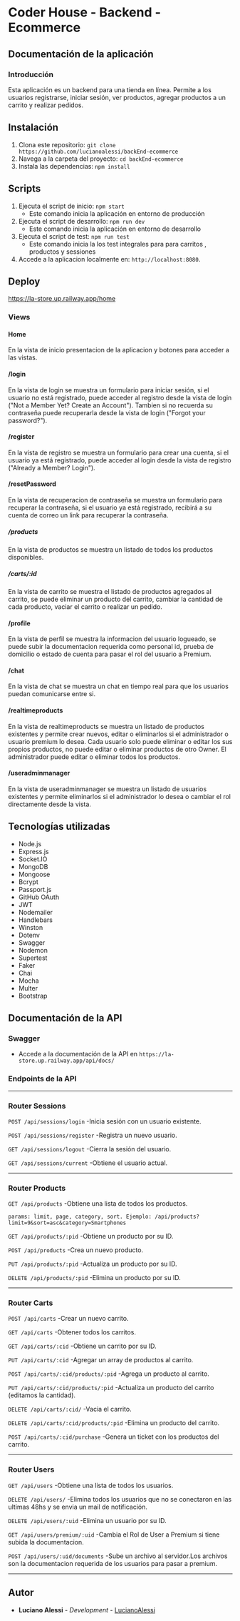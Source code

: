 # Coder House - Backend - Ecommerce

## Documentación de la aplicación
### Introducción
Esta aplicación es un backend para una tienda en línea. Permite a los usuarios registrarse, iniciar sesión, ver productos, agregar productos a un carrito y realizar pedidos.

## Instalación

1. Clona este repositorio: `git clone https://github.com/lucianoalessi/backEnd-ecommerce`
2. Navega a la carpeta del proyecto: `cd backEnd-ecommerce `
3. Instala las dependencias: `npm install`

## Scripts

1. Ejecuta el script de inicio: `npm start` 
    - Este comando inicia la aplicación en entorno de producción
2. Ejecuta el script de desarrollo: `npm run dev`
    - Este comando inicia la aplicación en entorno de desarrollo
3. Ejecuta el script de test: `npm run test`
    - Este comando inicia la los test integrales para para carritos , productos y sessiones
4. Accede a la aplicacion localmente en: `http://localhost:8080`.
<!-- 5. Ejecuta el script de test: `npm run superTest:carts`
    - Este comando ejecuta los tests de la API de carritos
6. Ejecuta el script de test: `npm run superTest:products`
    - Este comando ejecuta los tests de la API de productos
7. Ejecuta el script de test: `npm run superTest:sessions`
    - Este comando ejecuta los tests de la API de sesiones -->

## Deploy
https://la-store.up.railway.app/home


### Views
#### Home
En la vista de inicio presentacion de la aplicacion y botones para acceder a las vistas.

#### /login
En la vista de login se muestra un formulario para iniciar sesión, si el usuario no está registrado, puede acceder al registro desde la vista de login ("Not a Member Yet? Create an Account").
Tambien si no recuerda su contraseña puede recuperarla desde la vista de login ("Forgot your password?").

#### /register
En la vista de registro se muestra un formulario para crear una cuenta, si el usuario ya está registrado, puede acceder al login desde la vista de registro ("Already a Member? Login").

#### /resetPassword
En la vista de recuperacion de contraseña se muestra un formulario para recuperar la contraseña, si el usuario ya está registrado, recibirá a su cuenta de correo un link para recuperar la contraseña.

##### /products
En la vista de productos se muestra un listado de todos los productos disponibles.

<!-- , para ver el detalle de un producto se debe seleccionar el boton "View Details" del producto deseado, una vez en la vista de detalle del producto se puede agregar al carrito o volver a la vista de productos. -->

<!-- ##### /products/:id
En la vista de detalle de un producto se muestra la informacion del producto seleccionado, se puede agregar al carrito o volver a la vista de productos. -->

##### /carts/:id
En la vista de carrito se muestra el listado de productos agregados al carrito, se puede eliminar un producto del carrito, cambiar la cantidad de cada producto, vaciar el carrito o realizar un pedido.

#### /profile
En la vista de perfil se muestra la informacion del usuario logueado, se puede subir la documentacion requerida como personal id, prueba de domicilio o estado de cuenta para pasar el rol del usuario a Premium.

#### /chat
En la vista de chat se muestra un chat en tiempo real para que los usuarios puedan comunicarse entre si.

#### /realtimeproducts
En la vista de realtimeproducts se muestra un listado de productos existentes y permite crear nuevos, editar o eliminarlos si el administrador o usuario premium lo desea. Cada usuario solo puede eliminar o editar los sus propios productos, no puede editar o eliminar productos de otro Owner. El administrador puede editar o eliminar todos los productos. 

#### /useradminmanager
En la vista de useradminmanager se muestra un listado de usuarios existentes y permite eliminarlos si el administrador lo desea o cambiar el rol directamente desde la vista.


## Tecnologías utilizadas
- Node.js
- Express.js
- Socket.IO
- MongoDB
- Mongoose
- Bcrypt
- Passport.js
- GitHub OAuth
- JWT
- Nodemailer
- Handlebars
- Winston
- Dotenv
- Swagger
- Nodemon
- Supertest
- Faker
- Chai
- Mocha
- Multer
- Bootstrap


## Documentación de la API
### Swagger
- Accede a la documentación de la API en `https://la-store.up.railway.app/api/docs/`

### Endpoints de la API

---
### Router Sessions

`POST /api/sessions/login` -Inicia sesión con un usuario existente.

`POST /api/sessions/register` -Registra un nuevo usuario.

`GET /api/sessions/logout` -Cierra la sesión del usuario.

`GET /api/sessions/current` -Obtiene el usuario actual.

---
### Router Products

`GET /api/products` -Obtiene una lista de todos los productos.

    params: limit, page, category, sort. Ejemplo: /api/products?limit=9&sort=asc&category=Smartphones

`GET /api/products/:pid` -Obtiene un producto por su ID.

`POST /api/products` -Crea un nuevo producto.

`PUT /api/products/:pid` -Actualiza un producto por su ID.

`DELETE /api/products/:pid` -Elimina un producto por su ID.

---
### Router Carts

`POST /api/carts` -Crear un nuevo carrito.

`GET /api/carts` -Obtener todos los carritos.

`GET /api/carts/:cid` -Obtiene un carrito por su ID.

`PUT /api/carts/:cid` -Agregar un array de productos al carrito.

`POST /api/carts/:cid/products/:pid`
    -Agrega un producto al carrito.

`PUT /api/carts/:cid/products/:pid`
-Actualiza un producto del carrito (editamos la cantidad).

`DELETE /api/carts/:cid/`
    -Vacia el carrito.

`DELETE /api/carts/:cid/products/:pid`
    -Elimina un producto del carrito.

`POST /api/carts/:cid/purchase`
   -Genera un ticket con los productos del carrito.

---
### Router Users
 `GET /api/users`
    -Obtiene una lista de todos los usuarios.

 `DELETE /api/users/`
    -Elimina todos los usuarios que no se conectaron en las ultimas 48hs y se envia un mail de notificación.

 `DELETE /api/users/:uid`
    -Elimina un usuario por su ID.

 `GET /api/users/premium/:uid`
    -Cambia el Rol de User a Premium si tiene subida la documentacion.

 `POST /api/users/:uid/documents`
    -Sube un archivo al servidor.Los archivos son la documentacion requerida de los usuarios para pasar a premium. 


<!-- ---
### Router Mail
`POST /api/mail/reset`
    -Envia el mail con token para resetear el password.

---
### Router Logger
`GET /api/logger`
    -Obtiene una lista de muestra de logs.

---
### Router Mocking
`GET /api/mocking/mockingproducts`
   -Obtiene una lista de 100 productos de mockeados. -->

---

## Autor
* **Luciano Alessi** - *Development* - [LucianoAlessi](https://github.com/lucianoalessi)

